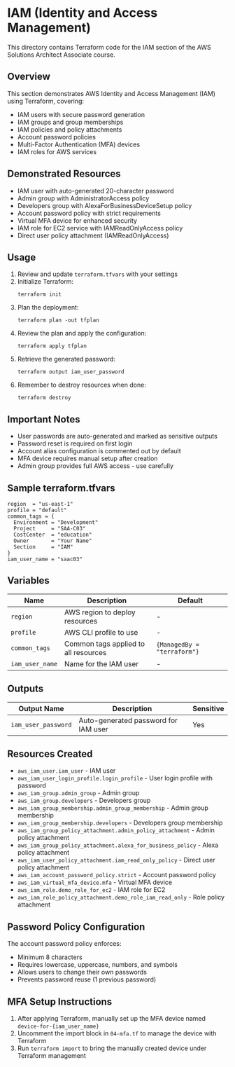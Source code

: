 # IAM (Identity and Access Management)

This directory contains Terraform code for the IAM section of the AWS Solutions Architect Associate course.

## Overview

This section demonstrates AWS Identity and Access Management (IAM) using Terraform, covering:

- IAM users with secure password generation
- IAM groups and group memberships
- IAM policies and policy attachments
- Account password policies
- Multi-Factor Authentication (MFA) devices
- IAM roles for AWS services

## Demonstrated Resources

- IAM user with auto-generated 20-character password
- Admin group with AdministratorAccess policy
- Developers group with AlexaForBusinessDeviceSetup policy
- Account password policy with strict requirements
- Virtual MFA device for enhanced security
- IAM role for EC2 service with IAMReadOnlyAccess policy
- Direct user policy attachment (IAMReadOnlyAccess)

## Usage

1. Review and update `terraform.tfvars` with your settings
2. Initialize Terraform:
   ```
   terraform init
   ```
3. Plan the deployment:
   ```
   terraform plan -out tfplan
   ```
4. Review the plan and apply the configuration:
   ```
   terraform apply tfplan
   ```
5. Retrieve the generated password:
   ```
   terraform output iam_user_password
   ```
6. Remember to destroy resources when done:
   ```
   terraform destroy
   ```

## Important Notes

- User passwords are auto-generated and marked as sensitive outputs
- Password reset is required on first login
- Account alias configuration is commented out by default
- MFA device requires manual setup after creation
- Admin group provides full AWS access - use carefully

## Sample terraform.tfvars

```hcl
region  = "us-east-1"
profile = "default"
common_tags = {
  Environment = "Development"
  Project     = "SAA-C03"
  CostCenter  = "education"
  Owner       = "Your Name"
  Section     = "IAM"
}
iam_user_name = "saac03"
```

## Variables

| Name            | Description                                      | Default         |
|-----------------|--------------------------------------------------|-----------------|
| `region`        | AWS region to deploy resources                   | -               |
| `profile`       | AWS CLI profile to use                           | -               |
| `common_tags`   | Common tags applied to all resources             | `{ManagedBy = "terraform"}` |
| `iam_user_name` | Name for the IAM user                            | -               |

## Outputs

| Output Name         | Description                           | Sensitive |
|---------------------|---------------------------------------|-----------|
| `iam_user_password` | Auto-generated password for IAM user | Yes       |

## Resources Created

- `aws_iam_user.iam_user` - IAM user
- `aws_iam_user_login_profile.login_profile` - User login profile with password
- `aws_iam_group.admin_group` - Admin group
- `aws_iam_group.developers` - Developers group
- `aws_iam_group_membership.admin_group_membership` - Admin group membership
- `aws_iam_group_membership.developers` - Developers group membership
- `aws_iam_group_policy_attachment.admin_policy_attachment` - Admin policy attachment
- `aws_iam_group_policy_attachment.alexa_for_business_policy` - Alexa policy attachment
- `aws_iam_user_policy_attachment.iam_read_only_policy` - Direct user policy attachment
- `aws_iam_account_password_policy.strict` - Account password policy
- `aws_iam_virtual_mfa_device.mfa` - Virtual MFA device
- `aws_iam_role.demo_role_for_ec2` - IAM role for EC2
- `aws_iam_role_policy_attachment.demo_role_iam_read_only` - Role policy attachment

## Password Policy Configuration

The account password policy enforces:
- Minimum 8 characters
- Requires lowercase, uppercase, numbers, and symbols
- Allows users to change their own passwords
- Prevents password reuse (1 previous password)

## MFA Setup Instructions

1. After applying Terraform, manually set up the MFA device named `device-for-{iam_user_name}`
2. Uncomment the import block in `04-mfa.tf` to manage the device with Terraform
3. Run `terraform import` to bring the manually created device under Terraform management